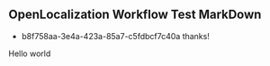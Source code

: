 ## OpenLocalization Workflow Test MarkDown
* b8f758aa-3e4a-423a-85a7-c5fdbcf7c40a 
thanks!

Hello world